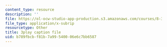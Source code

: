 ```yaml
---
content_type: resource
description: ''
file: https://ol-ocw-studio-app-production.s3.amazonaws.com/courses/8-334-statistical-mechanics-ii-statistical-physics-of-fields-spring-2014/b789fbcbf81b7a99540006e6c7bb6587_2MaQKFHqYBw.srt
file_type: application/x-subrip
resourcetype: Other
title: 3play caption file
uid: b789fbcb-f81b-7a99-5400-06e6c7bb6587
---
```

